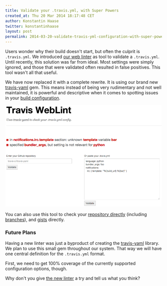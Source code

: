 ```yaml
---
title: Validate your .travis.yml, with Super Powers
created_at: Thu 20 Mar 2014 18:17:48 CET
author: Konstantin Haase
twitter: konstantinhaase
layout: post
permalink: 2014-03-20-validate-travis-yml-configuration-with-super-powers
---
```


Users wonder why their build doesn't start, but often the culprit is `.travis.yml`. We introduced [our web linter](http://lint.travis-ci.org/) as tool to validate a `.travis.yml`. Until recently, this solution was far from ideal. Most settings were simply ignored, and those that were validated often resulted in false positives. This tool wasn't all that useful.

We have now replaced it with a complete rewrite. It is using our brand new [travis-yaml](https://github.com/travis-ci/travis-yaml) gem. This means instead of being very rudimentary and not well maintained, it is powerful and descriptive when it comes to spotting issues in your [build configuration](http://docs.travis-ci.com/user/build-configuration/).

![](/images/weblint.png)

You can also use this tool to check your [repository directly](http://lint.travis-ci.org/sinatra/sinatra) (including [branches](http://lint.travis-ci.org/sinatra/sinatra?branch=1.2.x)), and [gists](http://lint.travis-ci.org/gist/9639067) directly.

### Future Plans

Having a new linter was just a byproduct of creating the [travis-yaml](https://github.com/travis-ci/travis-yaml) library. We plan to use this small gem throughout our system. That way we will have one central definition for the `.travis.yml` format.

First, we need to get 100% coverage of the currently supported configuration options, though.

Why don't you give [the new linter](http://lint.travis-ci.org/) a try and tell us what you think?